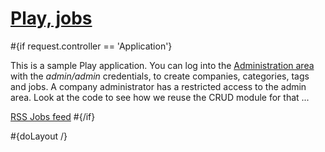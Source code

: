 # [Play, jobs](<@%7BApplication.index()%7D>)

\#{if request.controller == 'Application'}

This is a sample Play application. You can log into the [Administration area](<@%7BAdministration.index()%7D>) with the _admin/admin_ credentials, to create companies, categories, tags and jobs. A company administrator has a restricted access to the admin area. Look at the code to see how we reuse the CRUD module for that ...

<a href="@@%7BApplication.index(null,%20null)%7Dall.xml" id="rss">RSS Jobs feed</a> \#{/if}

\#{doLayout /}
